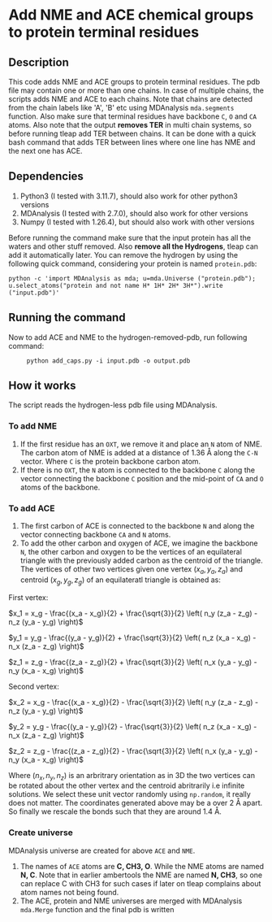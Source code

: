 # Add NME and ACE chemical groups to protein terminal residues
## Description
This code adds NME and ACE groups to protein terminal residues. The pdb file may contain one or more than one chains. In case of multiple chains, the scripts adds NME and ACE to each chains. Note that chains are detected from the chain labels like 'A', 'B' etc using MDAnalysis `mda.segments` function. Also make sure that terminal residues have backbone `C`, `O` and `CA` atoms. Also note that the output **removes TER** in multi chain systems, so before running tleap add TER between chains. It can be done with a quick bash command that adds TER between lines where one line has NME and the next one has ACE. 

## Dependencies
1. Python3 (I tested with 3.11.7), should also work for other python3 versions
2. MDAnalysis (I tested with 2.7.0), should also work for other versions
3. Numpy (I tested with 1.26.4), but should also work with other versions

Before running the command make sure that the input protein has all the waters and other stuff removed. Also **remove all the Hydrogens**, tleap can add it automatically later. You can remove the hydrogen by using the following quick command, considering your protein is named `protein.pdb`:

    python -c 'import MDAnalysis as mda; u=mda.Universe ("protein.pdb"); u.select_atoms("protein and not name H* 1H* 2H* 3H*").write ("input.pdb")'

## Running the command

Now to add ACE and NME to the hydrogen-removed-pdb, run following command:

         python add_caps.py -i input.pdb -o output.pdb
         
## How it works
  The script reads the hydrogen-less pdb file using MDAnalysis. 
### To add NME
1. If the first residue has an `OXT`, we remove it and place an `N` atom of NME. The carbon atom of NME is added at a distance of 1.36 Å along the `C-N` vector. Where `C` is the protein backbone carbon atom.
2. If there is no `OXT`,  the `N` atom is connected to the backbone `C` along the vector connecting the backbone `C` position and the mid-point of `CA` and `O` atoms of the backbone.
### To add ACE
1. The first carbon of ACE is connected to the backbone `N` and along the vector connecting backbone `CA` and `N` atoms.
2. To add the other carbon and oxygen of ACE, we imagine the backbone `N`, the other carbon and oxygen to be the vertices of an equilateral triangle with the previously added carbon as the centroid of the triangle. The vertices of other two vertices given one vertex ($x_a, y_a, z_a$) and centroid ($x_g, y_g, z_g$) of an equilateratl triangle is obtained as:

   
  First vertex:
  
  
  $x_1 = x_g - \frac{(x_a - x_g)}{2} + \frac{\sqrt{3}}{2} \left( n_y (z_a - z_g) - n_z (y_a - y_g) \right)$
  
  
  $y_1 = y_g - \frac{(y_a - y_g)}{2} + \frac{\sqrt{3}}{2} \left( n_z (x_a - x_g) - n_x (z_a - z_g) \right)$
  
  $z_1 = z_g - \frac{(z_a - z_g)}{2} + \frac{\sqrt{3}}{2} \left( n_x (y_a - y_g) - n_y (x_a - x_g) \right)$
  
  Second vertex:
  
  $x_2 = x_g - \frac{(x_a - x_g)}{2} - \frac{\sqrt{3}}{2} \left( n_y (z_a - z_g) - n_z (y_a - y_g) \right)$
  
  $y_2 = y_g - \frac{(y_a - y_g)}{2} - \frac{\sqrt{3}}{2} \left( n_z (x_a - x_g) - n_x (z_a - z_g) \right)$
  
  $z_2 = z_g - \frac{(z_a - z_g)}{2} - \frac{\sqrt{3}}{2} \left( n_x (y_a - y_g) - n_y (x_a - x_g) \right)$
  
  
  Where ($n_x, n_y, n_z$) is an arbritrary orientation as in 3D the two vertices can be rotated about the other vertex and the centroid abritrarily i.e infinite solutions. We select these unit vector randomly using `np.random`, it really does not matter. The coordinates generated above may be a over 2 Å apart. So finally we rescale the bonds such that they are around 1.4 Å. 

### Create universe
MDAnalysis universe are created for above `ACE` and `NME`. 
  1. The names of `ACE` atoms are **C, CH3, O**. While the NME atoms are named **N, C**. Note that in earlier ambertools the NME are named **N, CH3**, so one can replace C with CH3 for such cases if later on tleap complains about atom names not being found.
 2. The ACE, protein and NME universes are merged with MDAnalysis `mda.Merge` function and the final pdb is written
